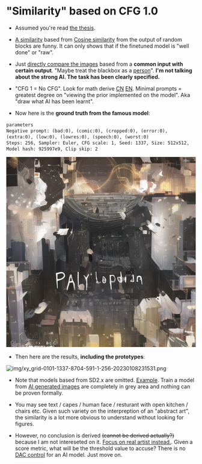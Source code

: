 # "Similarity" based on CFG 1.0 #

- Assumed you're read [the thesis](https://arxiv.org/abs/2207.12598).

- [A similarity](https://huggingface.co/JosephusCheung/ASimilarityCalculatior) based from [Cosine similarity](https://en.wikipedia.org/wiki/Cosine_similarity) from the output of random blocks are funny. It can only shows that if the finetuned model is "well done" or "raw".

- Just [directly compare the images](https://towardsdatascience.com/image-similarity-with-deep-learning-c17d83068f59) based from a **common input with certain output**. "Maybe treat the blackbox as a [person](https://en.wikipedia.org/wiki/Personal_identity)". **I'm not talking about the strong AI. The task has been clearly specified.**

- "CFG 1 = No CFG". Look for math derive [CN](https://kexue.fm/archives/9257/comment-page-1) [EN](https://benanne.github.io/2022/05/26/guidance.html). Minimal prompts = greatest degree on "viewing the prior implemented on the model". Aka "draw what AI has been learnt".

- Now here is the **ground truth from the famous model**:

```
parameters
Negative prompt: (bad:0), (comic:0), (cropped:0), (error:0), (extra:0), (low:0), (lowres:0), (speech:0), (worst:0)
Steps: 256, Sampler: Euler, CFG scale: 1, Seed: 1337, Size: 512x512, Model hash: 925997e9, Clip skip: 2
```

![img/22102403-1337-512-512-1-256-20230108215347.png](img/22102403-1337-512-512-1-256-20230108215347.png)

- Then here are the results, **including the prototypes**:

![img/xy_grid-0101-1337-8704-591-1-256-20230108231531.png](img/xy_grid-0101-1337-8704-591-1-256-20230108231531.png)

- Note that models based from SD2.x are omitted. [Example](https://huggingface.co/JosephusCheung/RuminationDiffusion). Train a model from [AI generated images](https://www.pixiv.help/hc/en-us/articles/11866167926809-What-are-display-settings-for-AI-generated-work-) are completely in grey area and nothing can be proven formally.

- You may see text / capes / human face / resturant with open kitchen / chairs etc. Given such variety on the interpreption of an "abstract art", the similarity is a lot more obvious to understand without looking for figures.

- However, no conclusion is derived ~~(cannot be derived actually?)~~ because I am not intereseted on it. [Focus on real artist instead.](https://arxiv.org/abs/2212.03860). Given a score metric, what will be the threshold value to accuse? There is no [DAC control](https://en.wikipedia.org/wiki/Discretionary_access_control) for an AI model. Just move on.
